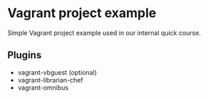# Vagrant project example

Simple Vagrant project example used in our internal quick course.

## Plugins

- vagrant-vbguest (optional)
- vagrant-librarian-chef
- vagrant-omnibus

